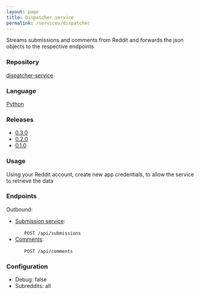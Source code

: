 ```yaml
---
layout: page
title: Dispatcher service
permalink: /services/dispatcher
---
```


<p>
    Streams submissions and comments from Reddit and forwards the json objects to the respective endpoints
</p>
<div class="features">
    <article>
        <span class="icon fa-github"></span>
        <div class="content">
            <h3>Repository</h3>
            <p><a href="https://github.com/flam-flam/dispatcher-service">dispatcher-service</a></p>
        </div>
    </article>
    <article>
        <span class="icon fa-code"></span>
        <div class="content">
            <h3>Language</h3>
            <p><a href="https://docs.python.org/3/">Python</a></p>
        </div>
    </article>
    <article>
        <span class="icon fa-rocket"></span>
        <div class="content">
            <h3>Releases</h3>
            <p>
                <ul>
                    <li><a href="https://github.com/flam-flam/dispatcher-service/releases/tag/0.3.0">0.3.0</a></li>
                    <li><a href="https://github.com/flam-flam/dispatcher-service/releases/tag/0.2.0">0.2.0</a></li>
                    <li><a href="https://github.com/flam-flam/dispatcher-service/releases/tag/0.1.0">0.1.0</a></li>
                </ul>
            </p>
        </div>
    </article>
    <article>
        <span class="icon fa-terminal"></span>
        <div class="content">
            <h3>Usage</h3>
            <p>Using your Reddit account, create new app credentials, to allow the service to retrieve the data</p>
        </div>
    </article>
    <article>
        <span class="icon fa-paper-plane"></span>
        <div class="content">
            <h3>Endpoints</h3>
            <p>Outbound:</p>
            <ul>
                <li><a href="/services/sumission">Submission service</a>:</li>
                <ul style="list-style-type: none">
                    <li><code>POST /api/submissions</code></li>
                </ul>
                <li><a href="/services/comment">Comments</a>:</li>
                <ul style="list-style-type: none">
                    <li><code>POST /api/comments</code></li>
                </ul>
            </ul>
        </div>
    </article>
    <article>
        <span class="icon fa-file-text"></span>
        <div class="content">
            <h3>Configuration</h3>
            <ul>
                <li>Debug: false</li>
                <li>Subreddits: all</li>
            </ul>
        </div>
    </article>
</div>
